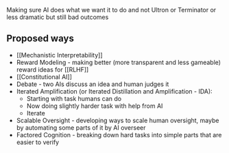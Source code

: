 Making sure AI does what we want it to do and not Ultron or Terminator or less dramatic but still bad outcomes

## Proposed ways
- [[Mechanistic Interpretability]]
- Reward Modeling - making better (more transparent and less gameable) reward ideas for [[RLHF]]
- [[Constitutional AI]]
- Debate - two AIs discuss an idea and human judges it
- Iterated Amplification (or Iterated Distillation and Amplification - IDA):
	- Starting with task humans can do
	- Now doing slightly harder task with help from AI
	- Iterate
- Scalable Oversight - developing ways to scale human oversight, maybe by automating some parts of it by AI overseer
- Factored Cognition - breaking down hard tasks into simple parts that are easier to verify
